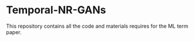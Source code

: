 # Temporal-NR-GANs
This repository contains all the code and materials requires for the ML term paper.
